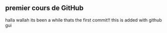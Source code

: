 ## premier cours de GitHub
 halla wallah
 its been a while
 thats the first commit!!
 this is added with github gui
 
